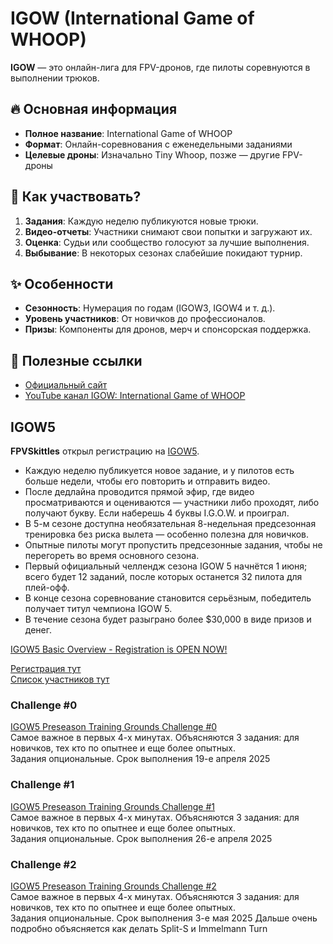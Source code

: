 # IGOW (International Game of WHOOP)  

**IGOW** — это онлайн-лига для FPV-дронов, где пилоты соревнуются в выполнении трюков.  

## 🔥 Основная информация  
- **Полное название**: International Game of WHOOP  
- **Формат**: Онлайн-соревнования с еженедельными заданиями  
- **Целевые дроны**: Изначально Tiny Whoop, позже — другие FPV-дроны  

## 🎯 Как участвовать?  
1. **Задания**: Каждую неделю публикуются новые трюки.  
2. **Видео-отчеты**: Участники снимают свои попытки и загружают их.  
3. **Оценка**: Судьи или сообщество голосуют за лучшие выполнения.  
4. **Выбывание**: В некоторых сезонах слабейшие покидают турнир.  

## ✨ Особенности  
- **Сезонность**: Нумерация по годам (IGOW3, IGOW4 и т. д.).  
- **Уровень участников**: От новичков до профессионалов.  
- **Призы**: Компоненты для дронов, мерч и спонсорская поддержка.  

## 🔗 Полезные ссылки  
- [Официальный сайт](https://www.internationalgameofwhoop.com/)
- [YouTube канал IGOW: International Game of WHOOP](https://www.youtube.com/@FPVSkittles/)

## IGOW5
**FPVSkittles** открыл регистрацию на [IGOW5](https://www.internationalgameofwhoop.com/).  
- Каждую неделю публикуется новое задание, и у пилотов есть больше недели, чтобы его повторить и отправить видео.  
- После дедлайна проводится прямой эфир, где видео просматриваются и оцениваются — участники либо проходят, либо получают букву. Если наберешь 4 буквы I.G.O.W. и проиграл.  
- В 5-м сезоне доступна необязательная 8-недельная предсезонная тренировка без риска вылета — особенно полезна для новичков.  
- Опытные пилоты могут пропустить предсезонные задания, чтобы не перегореть во время основного сезона.  
- Первый официальный челлендж сезона IGOW 5 начнётся 1 июня; всего будет 12 заданий, после которых останется 32 пилота для плей-офф.  
- В конце сезона соревнование становится серьёзным, победитель получает титул чемпиона IGOW 5.  
- В течение сезона будет разыграно более $30,000 в виде призов и денег.   

[IGOW5 Basic Overview - Registration is OPEN NOW!](https://www.youtube.com/watch?v=rxAz9S6DrBY)

[Регистрация тут](https://docs.google.com/forms/d/e/1FAIpQLSdYRaHYyD5K8a4agzNA4DkbpwWwu-vnOILIGNzA_ekEvV13Ug/viewform)  
[Список участников тут](https://bit.ly/IGOW5Players)

### Challenge #0
[IGOW5 Preseason Training Grounds Challenge #0](https://www.youtube.com/watch?v=WkIlK5aMJpU)  
Самое важное в первых 4-х минутах. Объясняются 3 задания: для новичков, тех кто по опытнее и еще более опытных.  
Задания опциональные. Срок выполнения 19-е апреля 2025

### Challenge #1
[IGOW5 Preseason Training Grounds Challenge #1](https://www.youtube.com/watch?v=6QYzsyfZjNM)  
Самое важное в первых 4-х минутах. Объясняются 3 задания: для новичков, тех кто по опытнее и еще более опытных.  
Задания опциональные. Срок выполнения 26-е апреля 2025

### Challenge #2
[ IGOW5 Preseason Training Grounds Challenge #2](https://www.youtube.com/watch?v=1_BIrUA2g1c)  
Самое важное в первых 4-х минутах. Объясняются 3 задания: для новичков, тех кто по опытнее и еще более опытных.  
Задания опциональные. Срок выполнения 3-е мая 2025
Дальше очень подробно объясняется как делать Split-S и Immelmann Turn



